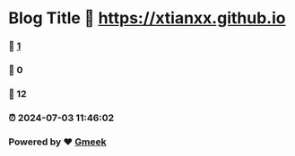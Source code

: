# Blog Title :link: https://xtianxx.github.io 
### :page_facing_up: [1](https://xtianxx.github.io/tag.html) 
### :speech_balloon: 0 
### :hibiscus: 12 
### :alarm_clock: 2024-07-03 11:46:02 
### Powered by :heart: [Gmeek](https://github.com/Meekdai/Gmeek)
